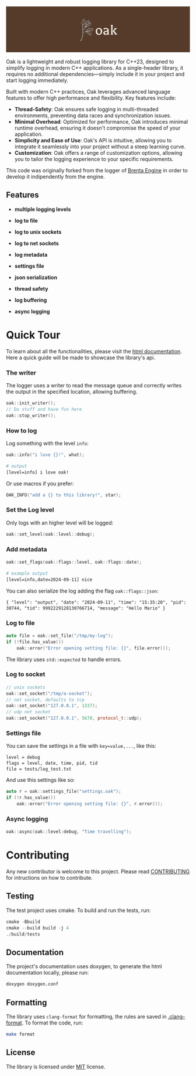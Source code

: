 ![oak-banner](./docs/oak_banner.jpeg)

Oak is a lightweight and robust logging library for C++23, designed to
simplify logging in modern C++ applications. As a single-header library,
it requires no additional dependencies—simply include it in your project
and start logging immediately.

Built with modern C++ practices, Oak leverages advanced language
features to offer high performance and flexibility. Key features include:
- **Thread-Safety**: Oak ensures safe logging in multi-threaded environments,
                 preventing data races and synchronization issues.
- **Minimal Overhead**: Optimized for performance, Oak introduces minimal
                 runtime overhead, ensuring it doesn't compromise the speed
                 of your application.
- **Simplicity and Ease of Use**: Oak's API is intuitive, allowing you to integrate
                 it seamlessly into your project without a steep learning curve.
- **Customization**: Oak offers a range of customization options, allowing you to
                 tailor the logging experience to your specific requirements.

This code was originally forked from the logger of [Brenta Engine](https://github.com/San7o/Brenta-Engine)
in order to develop it indipendently from the engine.

## Features

- **multiple logging levels**

- **log to file**

- **log to unix sockets**

- **log to net sockets**

- **log metadata**

- **settings file**

- **json serialization**

- **thread safety**

- **log buffering**

- **async logging**

# Quick Tour

To learn about all the functionalities, please visit the [html documentation](https://san7o.github.io/brenta-engine-documentation/oak/v1.0/). Here a quick guide will be made to
showcase the library's api.

### The writer
The logger uses a writer to read the message queue and correctly
writes the output in the specified location, allowing buffering.
```c++
oak::init_writer();
// Do stuff and have fun here
oak::stop_writer();
```

### How to log
Log something with the level `info`:
```c++
oak::info("i love {}!", what);
```
```bash
# output
[level=info] i love oak!
```
Or use macros if you prefer:
```c++
OAK_INFO("add a {} to this library!", star);
```

### Set the Log level
Only logs with an higher level will be logged:
```c++
oak::set_level(oak::level::debug);
```

### Add metadata
```c++
oak::set_flags(oak::flags::level, oak::flags::date);
```
```bash
# example output
[level=info,date=2024-09-11] nice
```

You can also serialize the log adding the flag `oak::flags::json`:
```
{ "level": "output", "date": "2024-09-11", "time": "15:35:20", "pid": 30744, "tid": 9992229128130766714, "message": "Hello Mario" }
```

### Log to file
```c++
auto file = oak::set_file("/tmp/my-log");
if (!file.has_value())
    oak::error("Error opening setting file: {}", file.error());
```
The library uses `std::expected` to handle errors.

### Log to socket
```c++
// unix sockets
oak::set_socket("/tmp/a-socket");
// net socket, defaults to tcp
oak::set_socket("127.0.0.1", 1337);
// udp net socket
oak::set_socket("127.0.0.1", 5678, protocol_t::udp);
```

### Settings file
You can save the settings in a file with `key=value,...`, like this:
```
level = debug
flags = level, date, time, pid, tid
file = tests/log_test.txt
```
And use this settings like so:
```c++
auto r = oak::settings_file("settings.oak");
if (!r.has_value())
    oak::error("Error opening setting file: {}", r.error());
```

### Async logging
```c++
oak::async(oak::level:debug, "Time travelling");
```

# Contributing
Any new contributor is welcome to this project. Please
read [CONTRIBUTING](./CONTRIBUTING.md) for intructions
on how to contribute.

## Testing

The test project uses cmake. To build and run the tests, run:
```c++
cmake -Bbuild
cmake --build build -j 4
./build/tests
```

## Documentation

The project's documentation uses doxygen, to generate the html documentation locally, please run:
```bash
doxygen doxygen.conf
```

## Formatting

The library uses `clang-format` for formatting, the rules
are saved in [.clang-format](./.clang-format). To format
the code, run:
```bash
make format
```

## License

The library is licensed under [MIT](./LICENSE) license.
